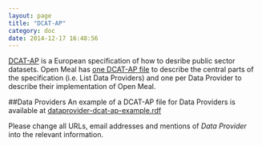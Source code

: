 ```yaml
---
layout: page
title: "DCAT-AP"
category: doc
date: 2014-12-17 16:48:56
---
```


[DCAT-AP](https://joinup.ec.europa.eu/asset/dcat_application_profile/description) is a European specification of how to desribe public sector datasets. Open Meal has [one DCAT-AP file](/Open-Meal-Information/datasets/dcat) to describe the central parts of the specification (i.e. List Data Providers) and one per Data Provider to describe their implementation of Open Meal.

##Data Providers
An example of a DCAT-AP file for Data Providers is available at [dataprovider-dcat-ap-example.rdf](/Open-Meal-Information/dataprovider-dcat-ap-example.rdf)

Please change all URLs, email addresses and mentions of *Data Provider* into the relevant information.
